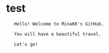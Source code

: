 # test

       Hello! Welcome to MinaKK's GitHub.
       
       You will have a beautiful travel.
       
       Let's go!
